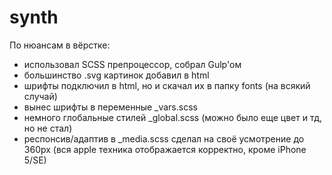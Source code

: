 # synth
По нюансам в вёрстке:
- использовал SCSS препроцессор, собрал Gulp'ом
- большинство .svg картинок добавил в html
- шрифты подключил в html, но и скачал их в папку fonts (на всякий случай)
- вынес шрифты в переменные _vars.scss
- немного глобальные стилей _global.scss (можно было еще цвет и тд, но не стал)
- респонсив/адаптив в _media.scss сделал на своё усмотрение до 360px (вся apple техника отображается корректно, кроме iPhone 5/SE)
